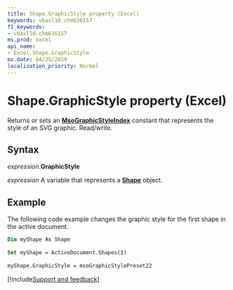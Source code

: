 ```yaml
---
title: Shape.GraphicStyle property (Excel)
keywords: vbaxl10.chm636157
f1_keywords:
- vbaxl10.chm636157
ms.prod: excel
api_name:
- Excel.Shape.GraphicStyle
ms.date: 04/25/2019
localization_priority: Normal
---
```



# Shape.GraphicStyle property (Excel)

Returns or sets an **[MsoGraphicStyleIndex](Office.MsoGraphicStyleIndex.md)** constant that represents the style of an SVG graphic. Read/write.


## Syntax

_expression_.**GraphicStyle**

_expression_ A variable that represents a **[Shape](Excel.Shape.md)** object.


## Example

The following code example changes the graphic style for the first shape in the active document.

```vb
Dim myShape As Shape 
 
Set myShape = ActiveDocument.Shapes(1) 
 
myShape.GraphicStyle = msoGraphicStylePreset22
```



[!include[Support and feedback](~/includes/feedback-boilerplate.md)]